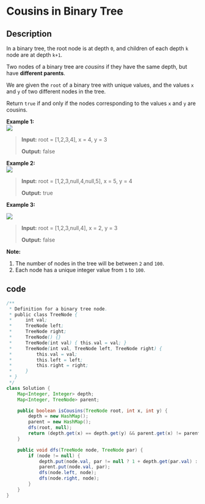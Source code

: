 # Cousins in Binary Tree

## Description

In a binary tree, the root node is at depth `0`, and children of each depth `k` node are at depth `k+1`.

Two nodes of a binary tree are _cousins_ if they have the same depth, but have **different parents**.

We are given the `root` of a binary tree with unique values, and the values `x` and `y` of two different nodes in the tree.

Return `true` if and only if the nodes corresponding to the values `x` and `y` are cousins.

**Example 1:**  
![](https://assets.leetcode.com/uploads/2019/02/12/q1248-01.png)

> **Input:** root = \[1,2,3,4\], x = 4, y = 3 
>
> **Output:** false

**Example 2:**  
![](https://assets.leetcode.com/uploads/2019/02/12/q1248-02.png)

> **Input:** root = \[1,2,3,null,4,null,5\], x = 5, y = 4 
>
> **Output:** true

**Example 3:**

![](https://assets.leetcode.com/uploads/2019/02/13/q1248-03.png)

> **Input:** root = \[1,2,3,null,4\], x = 2, y = 3 
>
> **Output:** false

**Note:**

1. The number of nodes in the tree will be between `2` and `100`.
2. Each node has a unique integer value from `1` to `100`.

## code

```java
/**
 * Definition for a binary tree node.
 * public class TreeNode {
 *     int val;
 *     TreeNode left;
 *     TreeNode right;
 *     TreeNode() {}
 *     TreeNode(int val) { this.val = val; }
 *     TreeNode(int val, TreeNode left, TreeNode right) {
 *         this.val = val;
 *         this.left = left;
 *         this.right = right;
 *     }
 * }
 */
class Solution {
    Map<Integer, Integer> depth;
    Map<Integer, TreeNode> parent;

    public boolean isCousins(TreeNode root, int x, int y) {
        depth = new HashMap();
        parent = new HashMap();
        dfs(root, null);
        return (depth.get(x) == depth.get(y) && parent.get(x) != parent.get(y));
    }

    public void dfs(TreeNode node, TreeNode par) {
        if (node != null) {
            depth.put(node.val, par != null ? 1 + depth.get(par.val) : 0);
            parent.put(node.val, par);
            dfs(node.left, node);
            dfs(node.right, node);
        }
    }
}
```

